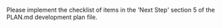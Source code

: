 Please implement the checklist of items in the 'Next Step' section 5 of the PLAN.md development plan file.
